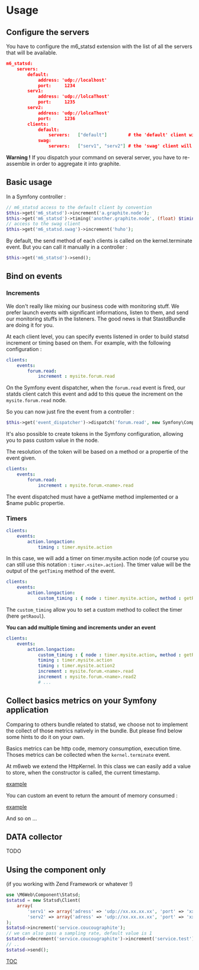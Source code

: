 # Usage


## Configure the servers

You have to configure the m6_statsd extension with the list of all the servers that will be available.

```json
m6_statsd:
    servers:
        default:
            address: 'udp://localhost'
            port:     1234
        serv1:
            address: 'udp://lolcaThost'
            port:     1235
        serv2:
            address: 'udp://lolcaThost'
            port:     1236
        clients:
            default:
                servers:   ["default"]        # the 'default' client will use only the default server
            swag:
                servers:   ["serv1", "serv2"] # the 'swag' client will use serv1 OR serv2 to send the datas
```


**Warning !** If you dispatch your command on several server, you have to re-assemble in order to aggregate it into graphite.


## Basic usage

In a Symfony controller :

```php
// m6_statsd access to the default client by convention
$this->get('m6_statsd')->increment('a.graphite.node');
$this->get('m6_statsd')->timing('another.graphite.node', (float) $timing);
// access to the swag client
$this->get('m6_statsd.swag')->increment('huho');
```

By default, the send method of each clients is called on the kernel.terminate event. But you can call it manually in a controller :

```php
$this->get('m6_statsd')->send();
```

## Bind on events

### Increments

We don't really like mixing our business code with monitoring stuff. We prefer launch events with significant informations, listen to them, and send our monitoring stuffs in the listeners. The good news is that StastdBundle are doing it for you.

At each client level, you can specify events listened in order to build statsd increment or timing based on them.
For example, with the following configuration :

```yaml
clients:
    events:
        forum.read:
            increment : mysite.forum.read
```

On the Symfony event dispatcher, when the ```forum.read``` event is fired, our statds client catch this event and add to this queue the increment on the ```mysite.forum.read``` node.

So you can now just fire the event from a controller :
```php
$this->get('event_dispatcher')->dispatch('forum.read', new Symfony\Component\EventDispatcher\Event());
```

It's also possible to create tokens in the Symfony configuration, allowing you to pass custom value in the node.

The resolution of the token will be based on a method or a propertie of the event given.


```yaml
clients:
    events:
        forum.read:
            increment : mysite.forum.<name>.read
```

The event dispatched must have a getName method implemented or a $name public propertie.

### Timers

```yaml
clients:
    events:
        action.longaction:
            timing : timer.mysite.action
```

In this case, we will add a timer on timer.mysite.action node (of course you can still use this notation : `timer.<site>.action`). The timer value will be the output of the `getTiming` method of the event.

```yaml
clients:
    events:
        action.longaction:
            custom_timing : { node : timer.mysite.action, method : getRaoul }
```

The `custom_timing` allow you to set a custom method to collect the timer (here `getRaoul`).

**You can add multiple timing and increments under an event**

```yaml
clients:
    events:
        action.longaction:
            custom_timing : { node : timer.mysite.action, method : getRaoul }
            timing : timer.mysite.action
            timing : timer.mysite.action2
            increment : mysite.forum.<name>.read
            increment : mysite.forum.<name>.read2
            # ...
```

## Collect basics metrics on your Symfony application

Comparing to others bundle related to statsd, we choose not to implement the collect of those metrics natively in the bundle. But please find below some hints to do it on your own.

Basics metrics can be http code, memory consumption, execution time. Thoses metrics can be collected when the `kernel.terminate` event.

At m6web we extend the HttpKernel. In this class we can easily add a value to store, when the constructor is called, the current timestamp.

[example](https://gist.github.com/omansour/6412271#file-m6kernel-php)

You can custom an event to return the amount of memory consumed :

[example](https://gist.github.com/omansour/6412271#file-kernelterminateevent-php)

And so on ...

## DATA collector

TODO


## Using the component only

(if you working with Zend Framework or whatever !)

```php
use \M6Web\Component\Statsd;
$statsd = new Statsd\Client(
    array(
        'serv1' => array('adress' => 'udp://xx.xx.xx.xx', 'port' => 'xx'),
        'serv2' => array('adress' => 'udp://xx.xx.xx.xx', 'port' => 'xx'))
);
$statsd->increment('service.coucougraphite');
// we can also pass a sampling rate, default value is 1
$statsd->decrement('service.coucougraphite')->increment('service.test')->timing('service.timeismoney', 0.2);
// ..
$statsd->send();
```

[TOC](toc.md)